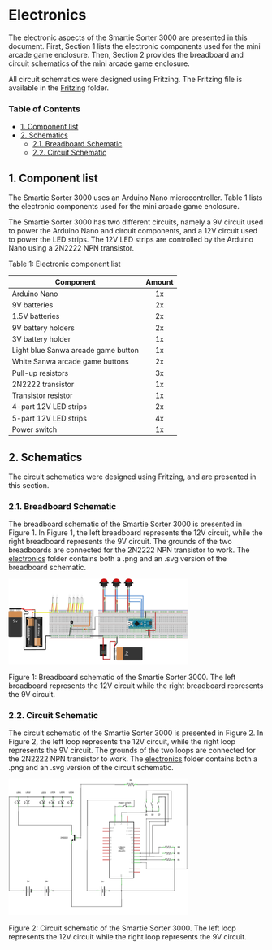 # Electronics

The electronic aspects of the Smartie Sorter 3000 are presented in this document. First, Section 1 lists the electronic components used for the mini arcade game enclosure. Then, Section 2 provides the breadboard and circuit schematics of the mini arcade game enclosure.

All circuit schematics were designed using Fritzing. The Fritzing file is available in the [Fritzing](https://github.com/pieterberg/Smartie-Sorter/tree/main/documentation/electronics/fritzing) folder.

### Table of Contents

- [1. Component list](#1-component-list)
- [2. Schematics](#2-schematics)
  - [2.1. Breadboard Schematic](#21-breadboard-schematic)
  - [2.2. Circuit Schematic](#22-circuit-schematic)

## 1. Component list

The Smartie Sorter 3000 uses an Arduino Nano microcontroller. Table 1 lists the electronic components used for the mini arcade game enclosure.

The Smartie Sorter 3000 has two different circuits, namely a 9V circuit used to power the Arduino Nano and circuit components, and a 12V circuit used to power the LED strips. The 12V LED strips are controlled by the Arduino Nano using a 2N2222 NPN transistor.

Table 1: Electronic component list

| Component                           | Amount |
|-------------------------------------|:------:|
| Arduino Nano                        |   1x   |
| 9V batteries                        |   2x   |
| 1.5V batteries                      |   2x   |
| 9V battery holders                  |   2x   |
| 3V battery holder                   |   1x   |
| Light blue Sanwa arcade game button |   1x   |
| White Sanwa arcade game buttons     |   2x   |
| Pull-up resistors                   |   3x   |
| 2N2222 transistor                   |   1x   |
| Transistor resistor                 |   1x   |
| 4-part 12V LED strips               |   2x   |
| 5-part 12V LED strips               |   4x   |
| Power switch                        |   1x   |


## 2. Schematics

The circuit schematics were designed using Fritzing, and are presented in this section.

### 2.1. Breadboard Schematic

The breadboard schematic of the Smartie Sorter 3000 is presented in Figure 1. In Figure 1, the left breadboard represents the 12V circuit, while the right breadboard represents the 9V circuit. The grounds of the two breadboards are connected for the 2N2222 NPN transistor to work. The [electronics](https://github.com/pieterberg/Smartie-Sorter/tree/main/documentation/electronics) folder contains both a .png and an .svg version of the breadboard schematic.

<img src="https://github.com/pieterberg/Smartie-Sorter/blob/main/documentation/electronics/breadboard.png" alt="Breadboard schematic" width="70%">

Figure 1: Breadboard schematic of the Smartie Sorter 3000. The left breadboard represents the 12V circuit while the right breadboard represents the 9V circuit.

### 2.2. Circuit Schematic

The circuit schematic of the Smartie Sorter 3000 is presented in Figure 2. In Figure 2, the left loop represents the 12V circuit, while the right loop represents the 9V circuit. The grounds of the two loops are connected for the 2N2222 NPN transistor to work. The [electronics](https://github.com/pieterberg/Smartie-Sorter/tree/main/documentation/electronics) folder contains both a .png and an .svg version of the circuit schematic.

<img src="https://github.com/pieterberg/Smartie-Sorter/blob/main/documentation/electronics/schematic.png" alt="Schematic" width="70%">

Figure 2: Circuit schematic of the Smartie Sorter 3000. The left loop represents the 12V circuit while the right loop represents the 9V circuit.
